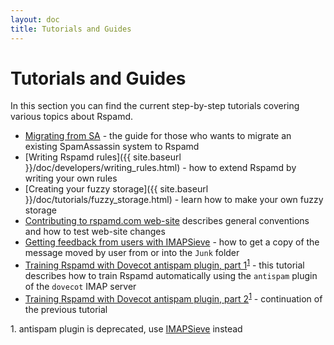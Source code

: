 ```yaml
---
layout: doc
title: Tutorials and Guides
---
```

# Tutorials and Guides

In this section you can find the current step-by-step tutorials covering various topics about Rspamd.

* [Migrating from SA](migrate_sa.html) - the guide for those who wants to migrate an existing SpamAssassin system to Rspamd
* [Writing Rspamd rules]({{ site.baseurl }}/doc/developers/writing_rules.html) - how to extend Rspamd by writing your own rules
* [Creating your fuzzy storage]({{ site.baseurl }}/doc/tutorials/fuzzy_storage.html) - learn how to make your own fuzzy storage
* [Contributing to rspamd.com web-site](site_contributing.html) describes general conventions and how to test web-site changes
* [Getting feedback from users with IMAPSieve](feedback_from_users_with_IMAPSieve.html) - how to get a copy of the message moved by user from or into the `Junk` folder
* [Training Rspamd with Dovecot antispam plugin, part 1](https://kaworu.ch/blog/2014/03/25/dovecot-antispam-with-rspamd/)<sup>[1](#fn1)</sup> - this tutorial describes how to train Rspamd automatically using the `antispam` plugin of the `dovecot` IMAP server
* [Training Rspamd with Dovecot antispam plugin, part 2](https://kaworu.ch/blog/2015/10/12/dovecot-antispam-with-rspamd-part2/)<sup>[1](#fn1)</sup> - continuation of the previous tutorial

<a name="fn1">1.</a> antispam plugin is deprecated, use [IMAPSieve](https://wiki.dovecot.org/HowTo/AntispamWithSieve) instead
